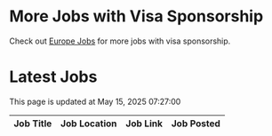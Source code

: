 # More Jobs with Visa Sponsorship

Check out [Europe Jobs](https://github.com/sureshparimi/europejobs#latest-jobs) for more jobs with visa sponsorship.

# Latest Jobs

This page is updated at May 15, 2025 07:27:00

| Job Title | Job Location | Job Link | Job Posted |
| --- | --- | --- | --- |
